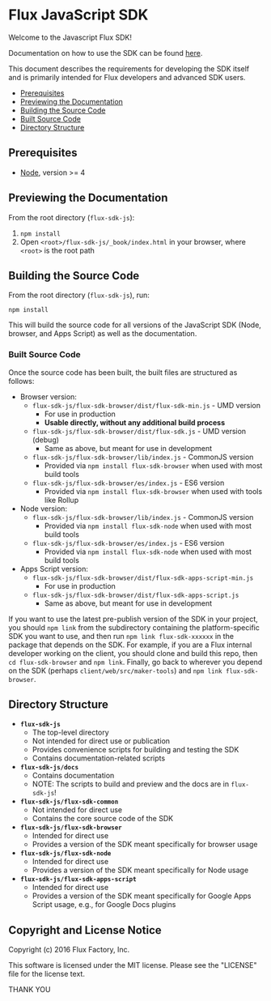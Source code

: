 # Flux JavaScript SDK

Welcome to the Javascript Flux SDK!

Documentation on how to use the SDK can be found [here](https://www.gitbook.com/book/flux/flux-javascript-sdk/details).

This document describes the requirements for developing the SDK itself and is
primarily intended for Flux developers and advanced SDK users.

* [Prerequisites](#prerequisites)
* [Previewing the Documentation](#previewing-the-documentation)
* [Building the Source Code](#building-the-source-code)
* [Built Source Code](#built-source-code)
* [Directory Structure](#directory-structure)

## <a id="prerequisites"></a>Prerequisites

* [Node](https://nodejs.org), version >= 4

## <a id="previewing-the-documentation"></a>Previewing the Documentation

From the root directory (`flux-sdk-js`):

1. `npm install`
1. Open `<root>/flux-sdk-js/_book/index.html` in your browser, where
`<root>` is the root path

## <a id="building-the-source-code"></a>Building the Source Code

From the root directory (`flux-sdk-js`), run:

```
npm install
```

This will build the source code for all versions of the JavaScript SDK
(Node, browser, and Apps Script) as well as the documentation.

### <a id="built-source-code"></a>Built Source Code

Once the source code has been built, the built files are structured as follows:

* Browser version:
  * `flux-sdk-js/flux-sdk-browser/dist/flux-sdk-min.js` - UMD version
    * For use in production
    * **Usable directly, without any additional build process**
  * `flux-sdk-js/flux-sdk-browser/dist/flux-sdk.js` - UMD version (debug)
    * Same as above, but meant for use in development
  * `flux-sdk-js/flux-sdk-browser/lib/index.js` - CommonJS version
    * Provided via `npm install flux-sdk-browser` when used with most
    build tools
  * `flux-sdk-js/flux-sdk-browser/es/index.js` - ES6 version
    * Provided via `npm install flux-sdk-browser` when used with tools like
    Rollup
* Node version:
  * `flux-sdk-js/flux-sdk-browser/lib/index.js` - CommonJS version
    * Provided via `npm install flux-sdk-node` when used with most
    build tools
  * `flux-sdk-js/flux-sdk-browser/es/index.js` - ES6 version
    * Provided via `npm install flux-sdk-node` when used with most
    build tools
* Apps Script version:
  * `flux-sdk-js/flux-sdk-browser/dist/flux-sdk-apps-script-min.js`
    * For use in production
  * `flux-sdk-js/flux-sdk-browser/dist/flux-sdk-apps-script.js`
    * Same as above, but meant for use in development

If you want to use the latest pre-publish version of the SDK in your project,
you should `npm link` from the subdirectory containing the platform-specific
SDK you want to use, and then run `npm link flux-sdk-xxxxxx` in the package
that depends on the SDK. For example, if you are a Flux internal developer
working on the client, you should clone and build this repo, then `cd
flux-sdk-browser` and `npm link`.  Finally, go back to wherever you depend on
the SDK (perhaps `client/web/src/maker-tools`) and `npm link flux-sdk-browser`.

## <a id="directory-structure"></a>Directory Structure

* **`flux-sdk-js`**
  * The top-level directory
  * Not intended for direct use or publication
  * Provides convenience scripts for building and testing the SDK
  * Contains documentation-related scripts
* **`flux-sdk-js/docs`**
  * Contains documentation
  * NOTE: The scripts to build and preview and the docs are in `flux-sdk-js`!
* **`flux-sdk-js/flux-sdk-common`**
  * Not intended for direct use
  * Contains the core source code of the SDK
* **`flux-sdk-js/flux-sdk-browser`**
  * Intended for direct use
  * Provides a version of the SDK meant specifically for browser usage
* **`flux-sdk-js/flux-sdk-node`**
  * Intended for direct use
  * Provides a version of the SDK meant specifically for Node usage
* **`flux-sdk-js/flux-sdk-apps-script`**
  * Intended for direct use
  * Provides a version of the SDK meant specifically for Google Apps Script
  usage, e.g., for Google Docs plugins

## <a id="copyright-notice"></a>Copyright and License Notice

Copyright (c) 2016 Flux Factory, Inc.

This software is licensed under the MIT license. Please see the "LICENSE"
file for the license text.

THANK YOU
